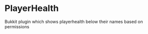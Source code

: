 PlayerHealth
============

Bukkit plugin which shows playerhealth below their names based on permissions